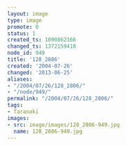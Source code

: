 ```yaml
---
layout: image
type: image
promote: 0
status: 1
created_ts: 1090862166
changed_ts: 1372159418
node_id: 949
title: '128_2806'
created: '2004-07-26'
changed: '2013-06-25'
aliases:
- "/2004/07/26/128_2806/"
- "/node/949/"
permalink: "/2004/07/26/128_2806/"
tags:
- Taranaki
images:
- src: image/images/128_2806-949.jpg
  name: 128_2806-949.jpg
---
```


